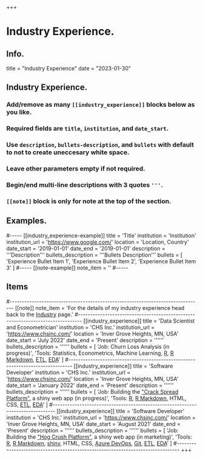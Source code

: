+++
# Industry Experience.

## Info.
title = "Industry Experience"
date = "2023-01-30"

## Industry Experience.
### Add/remove as many `[[industry_experience]]` blocks below as you like.
### Required fields are `title`, `institution`, and `date_start`.
### Use `description`, `bullets-description`, and `bullets` with default to not to create uneccesary white space.
### Leave other parameters empty if not required.
### Begin/end multi-line descriptions with 3 quotes `'''`.
### `[[note]]` block is only for note at the top of the section.

## Examples.
#-----
[[industry_experience-example]]
  title = 'Title'
  institution = 'Institution'
  institution_url = 'https://www.google.com/'
  location = 'Location, Country'
  date_start = '2019-01-01'
  date_end = '2019-01-01'
  description = '''Description'''
  bullets_description = '''Bullets Description'''
  bullets = [
    'Experience Bullet Item 1',
    'Experience Bullet Item 2',
    'Experience Bullet Item 3'
    ]
#-----
[[note-example]]
  note_item = '<i class="fas fa-exclamation-triangle pr2"></i>'
#-----

## Items
#-------------------------------------------------------------------------------
[[note]]
  note_item = '<i class="fas fa-exclamation-triangle pr2"></i>For the details of my industry experience head back to the <a href="/industry">Industry</a> page.'
#-------------------------------------------------------------------------------
[[industry_experience]]
  title = 'Data Scientist and Econometrician'
  institution = 'CHS Inc.'
  institution_url = 'https://www.chsinc.com/'
  location = 'Inver Grove Heights, MN, USA'
  date_start = 'July 2022'
  date_end = 'Present'
  description = ''''''
  bullets_description = ''''''
  bullets = [
    'Job: Churn Loss Analysis (in progress)',
    'Tools: Statistics, Econometrics, Machine Learning, <a href= "http://www.r-project.org/" target="_blank" rel="noopener">R</a>, <a href= "http://rmarkdown.rstudio.com/" target="_blank" rel="noopener">R Markdown</a>, <a href= "https://en.wikipedia.org/wiki/Extract,_transform,_load" target="_blank" rel="noopener">ETL</a>, <a href= "https://en.wikipedia.org/wiki/Exploratory_data_analysis" target="_blank" rel="noopener">EDA</a>'
    ]
#-------------------------------------------------------------------------------
[[industry_experience]]
  title = 'Software Developer'
  institution = 'CHS Inc.'
  institution_url = 'https://www.chsinc.com/'
  location = 'Inver Grove Heights, MN, USA'
  date_start = 'January 2022'
  date_end = 'Present'
  description = ''''''
  bullets_description = ''''''
  bullets = [
    'Job: Building the <a href= "https://omerkara.shinyapps.io/crack-spread-platform/" target="_blank" rel="noopener">"Crack Spread Platform"</a>, a shiny web app (in progress)',
    'Tools: <a href= "http://www.r-project.org/" target="_blank" rel="noopener">R</a>, <a href= "http://rmarkdown.rstudio.com/" target="_blank" rel="noopener">R Markdown</a>, HTML, CSS, <a href= "https://en.wikipedia.org/wiki/Extract,_transform,_load" target="_blank" rel="noopener">ETL</a>, <a href= "https://en.wikipedia.org/wiki/Exploratory_data_analysis" target="_blank" rel="noopener">EDA</a>'
    ]
#-------------------------------------------------------------------------------
[[industry_experience]]
  title = 'Software Developer'
  institution = 'CHS Inc.'
  institution_url = 'https://www.chsinc.com/'
  location = 'Inver Grove Heights, MN, USA'
  date_start = 'August 2021'
  date_end = 'Present'
  description = ''''''
  bullets_description = ''''''
  bullets = [
    'Job: Building the <a href= "https://omerkara.shinyapps.io/hog-crush-platform/" target="_blank" rel="noopener">"Hog Crush Platform"</a>, a shiny web app (in marketing)',
    'Tools: <a href= "http://www.r-project.org/" target="_blank" rel="noopener">R</a>, <a href= "http://rmarkdown.rstudio.com/" target="_blank" rel="noopener">R Markdown</a>, <a href= "https://shiny.rstudio.com/" target="_blank" rel="noopener">shiny</a>, HTML, CSS, <a href= "https://azure.microsoft.com/en-us/products/devops/" target="_blank" rel="noopener">Azure DevOps</a>, <a href= "https://git-scm.com/" target="_blank" rel="noopener">Git</a>, <a href= "https://en.wikipedia.org/wiki/Extract,_transform,_load" target="_blank" rel="noopener">ETL</a>, <a href= "https://en.wikipedia.org/wiki/Exploratory_data_analysis" target="_blank" rel="noopener">EDA</a>'
    ]
#-------------------------------------------------------------------------------
+++
